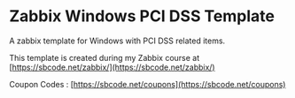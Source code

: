 # Zabbix Windows PCI DSS Template

A zabbix template for Windows with PCI DSS related items.

This template is created during my Zabbix course at [https://sbcode.net/zabbix/](https://sbcode.net/zabbix/)

Coupon Codes : [https://sbcode.net/coupons](https://sbcode.net/coupons)
